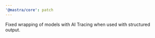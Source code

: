 ```yaml
---
'@mastra/core': patch
---
```


Fixed wrapping of models with AI Tracing when used with structured output.
